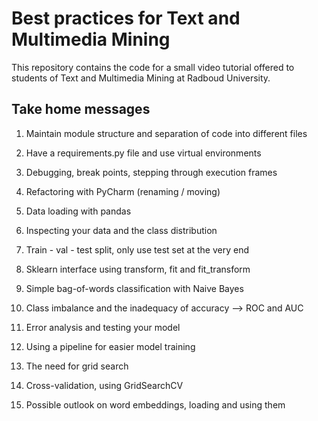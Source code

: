 # Best practices for Text and Multimedia Mining
This repository contains the code for a small video tutorial offered to students of Text and Multimedia Mining at Radboud University. 

## Take home messages

1) Maintain module structure and separation of code into different files
2) Have a requirements.py file and use virtual environments

3) Debugging, break points, stepping through execution frames
4) Refactoring with PyCharm (renaming / moving)

5) Data loading with pandas
6) Inspecting your data and the class distribution
7) Train - val - test split, only use test set at the very end

8) Sklearn interface using transform, fit and fit_transform
9) Simple bag-of-words classification with Naive Bayes
10) Class imbalance and the inadequacy of accuracy --> ROC and AUC
11) Error analysis and testing your model

12) Using a pipeline for easier model training
13) The need for grid search
14) Cross-validation, using GridSearchCV

15) Possible outlook on word embeddings, loading and using them
